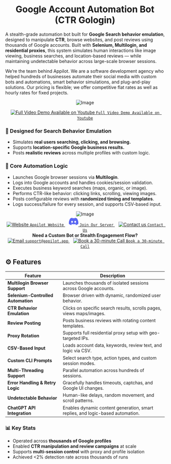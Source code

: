 <h1 align="center">Google Account Automation Bot (CTR Gologin)</h1>

A stealth-grade automation bot built for **Google Search behavior emulation**, designed to manipulate **CTR**, browse websites, and post reviews using thousands of Google accounts. Built with **Selenium, Multilogin, and residential proxies**, this system simulates human interactions like image viewing, business searches, and location-based reviews — while maintaining undetectable behavior across large-scale browser sessions.

We’re the team behind Appilot. We are a software development agency who helped hundreds of businesses automate their social media with custom bots and automations, smart behavior simulations, and plug-and-play solutions. Our pricing is flexible; we offer competitive flat rates as well as hourly rates for fixed projects.

<p align="center">
  <img
    src="https://github.com/user-attachments/assets/0ffa5ac4-a52d-41f4-99d6-5a47522790ba"
    alt="Image"
    width="450px"
  />
</p>

<div align="center">
  <a href="https://youtu.be/001PrKS__TA?feature=shared">
  <img
    alt="Full Video Demo Available on Youtube"
    width="25px"
    src="https://github.com/user-attachments/assets/c685ef52-2bdd-464c-bd60-cc6e34e8e867"
  />
  <code>Full Video Demo Available on Youtube</code>
</a>
</div>

### 🧠 Designed for Search Behavior Emulation
- Simulates **real users searching, clicking, and browsing.**
- Supports **location-specific Google business results.**
- Posts **realistic reviews** across multiple profiles with custom logic.

### 🔁 Core Automation Logic
- Launches Google browser sessions via **Multilogin**.
- Logs into Google accounts and handles cookies/session validation.
- Executes business keyword searches (maps, organic, or image).
- Performs CTR-like behavior: clicking links, scrolling, viewing images.
- Posts configurable reviews with **randomized timing and templates**.
- Logs success/failure for every session, and supports CSV-based input.

<div align="center">
  <img
    src="https://github.com/user-attachments/assets/078e6506-7061-4619-8fbc-c835ab16818c"
    alt="Image"
    width="600px"
  />
</div>

<div align="center">
  <a href="https://appilot.app/">
    <img
      alt="Website"
      width="25px"
      src="https://github.com/user-attachments/assets/8e5f3af3-b098-4c1d-980d-df9aebc680d0"
    />
    <code>Appilot Website</code>
  </a>
  &nbsp;&nbsp;
  <a href="https://discord.gg/3CZ5muJdF2">
    <img
      alt="Join Our Server"
      width="30px"
      src="https://github.com/Zeeshanahmad4/RealEstateMate-WhatsApp-Group-Management-Bot/blob/main/discord-icon-svgrepo-com.svg"
    />
    <code>Join Our Server</code>
  </a>
  &nbsp;&nbsp;
  <a href="https://t.me/devpilot1">
    <img
      alt="Contact us"
      width="30px"
      src="https://edent.github.io/SuperTinyIcons/images/svg/telegram.svg"
    />
    <code>Contact Us</code>
  </a>
</div>

<div align="center">
<strong> Need a Custom Bot or Stealth Engagement Flow?</strong>

<div align="center">
  <a href="mailto:support@appilot.app">
  <img
    alt="Email"
    width="30px"
    src="https://github.com/user-attachments/assets/91c8d428-32b7-4be0-91fa-2e42c902b5b8"
  />
  <code>support@appilot.app</code>
</a>
  &nbsp;&nbsp;
  <a href="https://cal.com/app-pilot-m8i8oo/30min">
  <img
    alt="Book a 30-minute Call"
    width="30px"
    src="https://github.com/user-attachments/assets/cd3e5c7b-3e4e-4bb3-b242-bcc20ee78f13"
  />
  <code>Book a 30-minute Call</code>
</a>
<span>

<div align="left">

## ⚙️ Features

| Feature                            | Description                                                          |
| ---------------------------------- | -------------------------------------------------------------------- |
| **Multilogin Browser Support**     | Launches thousands of isolated sessions across Google accounts.      |
| **Selenium-Controlled Automation** | Browser driven with dynamic, randomized user behavior.               |
| **CTR Behavior Emulation**         | Clicks on specific search results, scrolls pages, views maps/images. |
| **Review Posting**                 | Posts business reviews with rotating content templates.              |
| **Proxy Rotation**                 | Supports full residential proxy setup with geo-targeted IPs.         |
| **CSV-Based Input**                | Loads account data, keywords, review text, and logic via CSV.        |
| **Custom CLI Prompts**             | Select search type, action types, and custom session modes.          |
| **Multi-Threading Support**        | Parallel automation across hundreds of sessions.                     |
| **Error Handling & Retry Logic**   | Gracefully handles timeouts, captchas, and Google UI changes.        |
| **Undetectable Behavior**          | Human-like delays, random movement, and scroll patterns.        |
| **ChatGPT API Integration**   | Enables dynamic content generation, smart replies, and logic-based automation.  |


### 📊 Key Stats

- Operated across **thousands of Google profiles**
- Enabled **CTR manipulation and review campaigns** at scale
- Supports **multi-session control** with proxy and profile isolation
- Achieved <2% detection rate across thousands of runs


